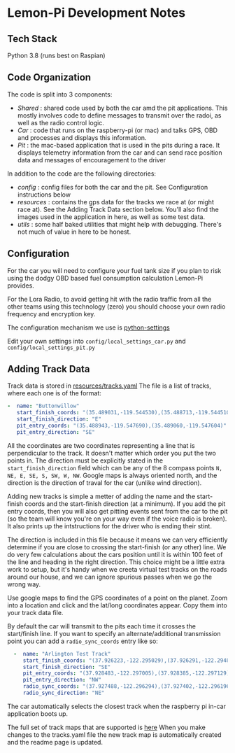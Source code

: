
# Lemon-Pi Development Notes

## Tech Stack

 Python 3.8 (runs best on Raspian)

## Code Organization

The code is split into 3 components:

 - *Shared* : shared code used by both the car amd the pit applications. This mostly involves code to define messages to transmit over the radoi, as well as the radio control logic.
 - *Car* : code that runs on the raspberry-pi (or mac) and talks GPS, OBD and processes and displays this information. 
 - *Pit* : the mac-based application that is used in the pits during a race. It displays telemetry information from the car and can send race position data and messages of encouragement to the driver

In addition to the code are the following directories:

- *config* : config files for both the car and the pit. See Configuration instructions below
- *resources* : contains the gps data for the tracks we race at (or might race at). See the Adding Track Data section below. 
You'll also find the images used in the application in here, as well as some test data.
- *utils* : some half baked utilities that might help with debugging. There's not much of value in here to be honest.  

## Configuration

For the car you will need to configure your fuel tank size if you plan to risk using the dodgy OBD based fuel consumption calculation Lemon-Pi provides.

For the Lora Radio, to avoid getting hit with the radio traffic from all the other teams using this technology (zero) you should choose your own radio frequency and encryption key.

The configuration mechanism we use is [python-settings](https://pypi.org/project/python-settings/)

Edit your own settings into `config/local_settings_car.py` and `config/local_settings_pit.py`

## Adding Track Data

  Track data is stored in [resources/tracks.yaml](resources/tracks.yaml)
  The file is a list of tracks, where each one is of the format:

  ```yaml
  -  name: "Buttonwillow"
     start_finish_coords: "(35.489031,-119.544530),(35.488713,-119.544510)"
     start_finish_direction: "E"
     pit_entry_coords: "(35.488943,-119.547690),(35.489060,-119.547604)"
     pit_entry_direction: "SE"
```

All the coordinates are two coordinates representing a line that is perpendicular to the track. It doesn't matter which order you put the two points in. The direction must be explicitly stated in the `start_finish_direction` field which can be any of the 8 compass points `N, NE, E, SE, S, SW, W, NW`. Google maps is always oriented north, and the direction is the direction of traval for the car (unlike wind direction).

Adding new tracks is simple a metter of adding the name and the start-finish coords and the start-finish direction (at a minimum).
If you add the pit entry coords, then you will also get pitting events sent from the car to the pit (so the team will know you're on your way even if the voice radio is broken). It also prints up the intstructions for the driver who is ending their stint.

The direction is included in this file because it means we can very efficiently determine if you are close to crossing the start-finish (or any other) line. We do very few calculations about the cars position until it is within 100 feet of the line and heading in the right direction. This choice might be a little extra work to setup, but it's handy when we creeta virtual test tracks on the roads around our house, and we can ignore spurious passes when we go the wrong way.

Use google maps to find the GPS coordinates of a point on the planet. Zoom into a location and click and the lat/long coordinates appear. Copy them into your track data file.

By default the car will transmit to the pits each time it crosses the start/finish line. If you want to specify an alternate/additional transmission point you can add a `radio_sync_coords` entry like so:

```yaml
  -  name: "Arlington Test Track"
     start_finish_coords: "(37.926223,-122.295029),(37.926291,-122.294879)"
     start_finish_direction: "SE"
     pit_entry_coords: "(37.928483,-122.297005),(37.928385,-122.297129)"
     pit_entry_direction: "NW"
     radio_sync_coords: "(37.927488,-122.296294),(37.927402,-122.296196)"
     radio_sync_direction: "NE"
   ```

The car automatically selects the closest track when the raspberry pi in-car application boots up.

The full set of track maps that are supported is [here](README-tracks.md)
When you make changes to the tracks.yaml file the new track map is automatically created and the readme page is updated.

